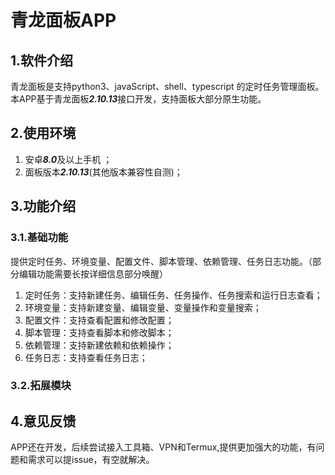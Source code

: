 # 青龙面板APP

## 1.软件介绍

青龙面板是支持python3、javaScript、shell、typescript 的定时任务管理面板。本APP基于青龙面板***2.10.13***接口开发，支持面板大部分原生功能。

## 2.使用环境

1. 安卓***8.0***及以上手机 ；
2. 面板版本***2.10.13***(其他版本兼容性自测)；

## 3.功能介绍

### 3.1.基础功能

提供定时任务、环境变量、配置文件、脚本管理、依赖管理、任务日志功能。（部分编辑功能需要长按详细信息部分唤醒）

1. 定时任务：支持新建任务、编辑任务、任务操作、任务搜索和运行日志查看；
2. 环境变量：支持新建变量、编辑变量、变量操作和变量搜索；
3. 配置文件：支持查看配置和修改配置；
4. 脚本管理：支持查看脚本和修改脚本；
5. 依赖管理：支持新建依赖和依赖操作；
6. 任务日志：支持查看任务日志；

### 3.2.拓展模块

## 4.意见反馈

APP还在开发，后续尝试接入工具箱、VPN和Termux,提供更加强大的功能，有问题和需求可以提issue，有空就解决。

